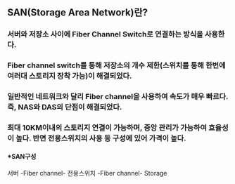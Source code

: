 ## SAN(Storage Area Network)란?
### 서버와 저장소 사이에 Fiber Channel Switch로 연결하는 방식을 사용한다.
### Fiber channel switch를 통해 저장소의 개수 제한(스위치를 통해 한번에 여러대 스토리지 장착 가능)이 해결되었다.
### 일반적인 네트워크와 달리 Fiber channel을 사용하여 속도가 매우 빠르다. 즉, NAS와 DAS의 단점이 해결되었다.
### 최대 10KM이내의 스토리지 연결이 가능하며, 중앙 관리가 가능하여 효율성이 높다. 반면 전용스위치의 사용 등 구성에 있어 가격이 높다.

#### *SAN구성
서버 -Fiber channel- 전용스위치 -Fiber channel- Storage
